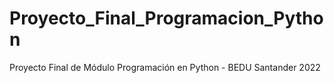 # Proyecto_Final_Programacion_Python
Proyecto Final de Módulo Programación en Python - BEDU Santander 2022
